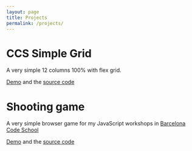 ```yaml
---
layout: page
title: Projects
permalink: /projects/
---
```


# CCS Simple Grid

A very simple 12 columns 100% with flex grid.

[Demo](http://www.davidarias.net/css-simple-grid/example.html)
and the [source code](https://github.com/davidarias/css-simple-grid)


# Shooting game

A very simple browser game for my JavaScript workshops in [Barcelona Code School](http://www.wbarcelonacodeschool.com/)


[Demo](http://www.davidarias.net/shooting-game)
and the [source code](https://github.com/davidarias/shooting-game)

